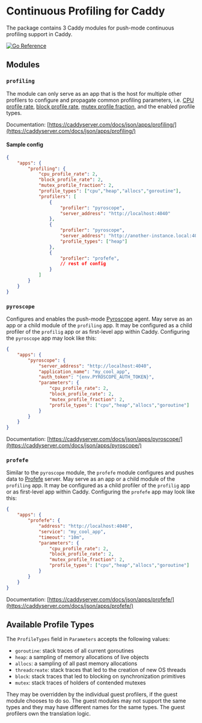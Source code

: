 Continuous Profiling for Caddy
========================

The package contains 3 Caddy modules for push-mode continuous profiling support in Caddy.

[![Go Reference](https://pkg.go.dev/badge/github.com/mohammed90/caddy_profiling.svg)](https://pkg.go.dev/github.com/mohammed90/caddy_profiling)

## Modules

### `profiling`

The module can only serve as an app that is the host for multiple other profilers to configure and propagate common profiling parameters, i.e. [CPU profile rate](https://pkg.go.dev/runtime#SetCPUProfileRate), [block profile rate](https://pkg.go.dev/runtime#SetBlockProfileRate), [mutex profile fraction](https://pkg.go.dev/runtime#SetMutexProfileFraction), and the enabled profile types.

Documentation: [https://caddyserver.com/docs/json/apps/profiling/](https://caddyserver.com/docs/json/apps/profiling/)

#### Sample config

```json
{
	"apps": {
		"profiling": {
			"cpu_profile_rate": 2,
			"block_profile_rate": 2,
			"mutex_profile_fraction": 2,
			"profile_types": ["cpu","heap","allocs","goroutine"],
			"profilers": [
				{
					"profiler": "pyroscope",
					"server_address": "http://localhost:4040"
				},
				{
					"profiler": "pyroscope",
					"server_address": "http://another-instance.local:4040",
					"profile_types": ["heap"]
				},
				{
					"profiler": "profefe",
					// rest of config
				}
			]
		}
	}
}
```

### `pyroscope`

Configures and enables the push-mode [Pyroscope](https://pyroscope.io/) agent. May serve as an app or a child module of the `profiling` app. It may be configured as a child profiler of the `profilig` app or as first-level app within Caddy. Configuring the `pyroscope` app may look like this:

```json
{
	"apps": {
		"pyroscope": {
			"server_address": "http://localhost:4040",
			"application_name": "my_cool_app",
			"auth_token": "{env.PYROSCOPE_AUTH_TOKEN}",
			"parameters": {
				"cpu_profile_rate": 2,
				"block_profile_rate": 2,
				"mutex_profile_fraction": 2,
				"profile_types": ["cpu","heap","allocs","goroutine"]
			}
		}
	}
}
```

Documentation: [https://caddyserver.com/docs/json/apps/pyroscope/](https://caddyserver.com/docs/json/apps/pyroscope/)

### `profefe`

Similar to the `pyroscope` module, the `profefe` module configures and pushes data to [Profefe](https://github.com/profefe/profefe) server. May serve as an app or a child module of the `profiling` app. It may be configured as a child profiler of the `profilig` app or as first-level app within Caddy. Configuring the `profefe` app may look like this:

```json
{
	"apps": {
		"profefe": {
			"address": "http://localhost:4040",
			"service": "my_cool_app",
			"timeout": "10m",
			"parameters": {
				"cpu_profile_rate": 2,
				"block_profile_rate": 2,
				"mutex_profile_fraction": 2,
				"profile_types": ["cpu","heap","allocs","goroutine"]
			}
		}
	}
}
```

Documentation: [https://caddyserver.com/docs/json/apps/profefe/](https://caddyserver.com/docs/json/apps/profefe/)

## Available Profile Types

The `ProfileTypes` field in `Parameters` accepts the following values:

- `goroutine`: stack traces of all current goroutines
- `heap`: a sampling of memory allocations of live objects
- `allocs`: a sampling of all past memory allocations
- `threadcreate`: stack traces that led to the creation of new OS threads
- `block`: stack traces that led to blocking on synchronization primitives
- `mutex`: stack traces of holders of contended mutexes

They may be overridden by the individual guest profilers, if the guest module chooses to do so. The guest modules may not support the same types and they may have different names for the same types. The guest profilers own the translation logic.
